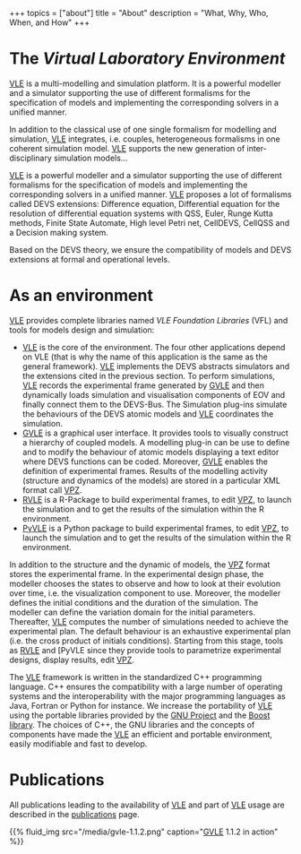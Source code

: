 +++
topics = ["about"]
title = "About"
description = "What, Why, Who, When, and How"
+++

# The _Virtual Laboratory Environment_

[VLE] is a multi-modelling and simulation platform. It is a powerful modeller
and a simulator supporting the use of different formalisms for the
specification of models and implementing the corresponding solvers in a unified
manner.

In addition to the classical use of one single formalism for modelling and
simulation, [VLE] integrates, i.e. couples, heterogeneous formalisms in one
coherent simulation model. [VLE] supports the new generation of inter-
disciplinary simulation models…

[VLE] is a powerful modeller and a simulator supporting the use of different
formalisms for the specification of models and implementing the corresponding
solvers in a unified manner. [VLE] proposes a lot of formalisms called DEVS
extensions: Difference equation, Differential equation for the resolution of
differential equation systems with QSS, Euler, Runge Kutta methods, Finite
State Automate, High level Petri net, CellDEVS, CellQSS and a Decision making
system.

Based on the DEVS theory, we ensure the compatibility of models and DEVS
extensions at formal and operational levels.

# As an environment

[VLE] provides complete libraries named *VLE Foundation Libraries* (VFL) and
tools for models design and simulation:

- [VLE] is the core of the environment. The four other applications depend on
  VLE (that is why the name of this application is the same as the general
  framework). [VLE] implements the DEVS abstracts simulators and the extensions
  cited in the previous section. To perform simulations, [VLE] records the
  experimental frame generated by [GVLE] and then dynamically loads simulation
  and visualisation components of EOV and finally connect them to the DEVS-Bus.
  The Simulation plug-ins simulate the behaviours of the DEVS atomic models and
  [VLE] coordinates the simulation.
- [GVLE] is a graphical user interface. It provides tools to visually construct
  a hierarchy of coupled models. A modelling plug-in can be use to define and
  to modify the behaviour of atomic models displaying a text editor where DEVS
  functions can be coded. Moreover, [GVLE] enables the definition of
  experimental frames. Results of the modelling activity (structure and
  dynamics of the models) are stored in a particular XML format call [VPZ].
- [RVLE] is a R-Package to build experimental frames, to edit [VPZ], to launch
  the simulation and to get the results of the simulation within the R
  environment.
- [PyVLE] is a Python package to build experimental frames, to edit [VPZ], to
  launch the simulation and to get the results of the simulation within the R
  environment.

In addition to the structure and the dynamic of models, the [VPZ] format stores
the experimental frame. In the experimental design phase, the modeller chooses
the states to observe and how to look at their evolution over time, i.e. the
visualization component to use. Moreover, the modeller defines the initial
conditions and the duration of the simulation. The modeller can define the
variation domain for the initial parameters. Thereafter, [VLE] computes the
number of simulations needed to achieve the experimental plan. The default
behaviour is an exhaustive experimental plan (i.e. the cross product of
initials conditions). Starting from this stage, tools as [RVLE] and [PyVLE
since they provide tools to parametrize experimental designs, display results,
edit [VPZ].

The [VLE] framework is written in the standardized C++ programming language.
C++ ensures the compatibility with a large number of operating systems and the
interoperability with the major programming languages as Java, Fortran or
Python for instance. We increase the portability of [VLE] using the portable
libraries provided by the [GNU Project](http://wwww.gnu.org) and the [Boost
library](http://www.boost.org). The choices of C++, the GNU libraries and the
concepts of components have made the [VLE] an efficient and portable
environment, easily modifiable and fast to develop.

# Publications

All publications leading to the availability of [VLE] and part of
[VLE] usage are described in the [publications](publications)
page.

{{% fluid_img src="/media/gvle-1.1.2.png" caption="[GVLE] 1.1.2 in action" %}}

[VLE]: vle-details
[GVLE]: ../documentation/gvle
[RVLE]: ../documentation/rvle
[PyVLE]: ../documentation/pyvle
[VPZ]: ../documentation/vpz-format
